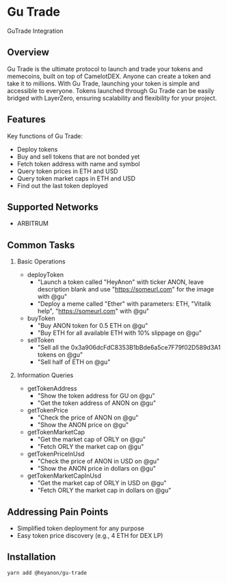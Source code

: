 # Gu Trade

GuTrade Integration


## Overview

Gu Trade is the ultimate protocol to launch and trade your tokens and memecoins, built on top of CamelotDEX.
Anyone can create a token and take it to millions. With Gu Trade, launching your token is simple and accessible to everyone.
Tokens launched through Gu Trade can be easily bridged with LayerZero, ensuring scalability and flexibility for your project.

## Features

Key functions of Gu Trade:
- Deploy tokens
- Buy and sell tokens that are not bonded yet
- Fetch token address with name and symbol
- Query token prices in ETH and USD
- Query token market caps in ETH and USD
- Find out the last token deployed

## Supported Networks

- ARBITRUM

## Common Tasks

1. Basic Operations
   - deployToken
      - "Launch a token called "HeyAnon" with ticker ANON, leave description blank and use "https://someurl.com" for the image with @gu"
      - "Deploy a meme called "Ether" with parameters: ETH, "Vitalik help", "https://someurl.com" with @gu"
   - buyToken
      - "Buy ANON token for 0.5 ETH on @gu"
      - "Buy ETH for all available ETH with 10% slippage on @gu"
   - sellToken
      - "Sell all the 0x3a906dcFdC8353B1bBde6a5ce7F79f02D589d3A1 tokens on @gu"
      - "Sell half of ETH on @gu"

2. Information Queries
   - getTokenAddress
      - "Show the token address for GU on @gu"
      - "Get the token address of ANON on @gu"
   - getTokenPrice
      - "Check the price of ANON on @gu"
      - "Show the ANON price on @gu"
   - getTokenMarketCap
      - "Get the market cap of ORLY on @gu"
      - "Fetch ORLY the market cap on @gu"
   - getTokenPriceInUsd
      - "Check the price of ANON in USD on @gu"
      - "Show the ANON price in dollars on @gu"
   - getTokenMarketCapInUsd
      - "Get the market cap of ORLY in USD on @gu"
      - "Fetch ORLY the market cap in dollars on @gu"
   

## Addressing Pain Points

- Simplified token deployment for any purpose
- Easy token price discovery (e.g., 4 ETH for DEX LP)

## Installation

```bash
yarn add @heyanon/gu-trade
```